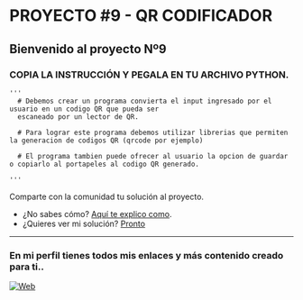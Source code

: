 # PROYECTO #9 - QR CODIFICADOR

Bienvenido al proyecto Nº9
---
### COPIA LA INSTRUCCIÓN Y PEGALA EN TU ARCHIVO PYTHON.

```
'''
  # Debemos crear un programa convierta el input ingresado por el usuario en un codigo QR que pueda ser 
  escaneado por un lector de QR.

  # Para lograr este programa debemos utilizar librerias que permiten la generacion de codigos QR (qrcode por ejemplo)

  # El programa tambien puede ofrecer al usuario la opcion de guardar o copiarlo al portapeles al codigo QR generado.

'''
```
Comparte con la comunidad tu solución al proyecto. <br>
- ¿No sabes cómo? [Aquí te explico como](https://github.com/cusanotech/Proyectos-Python-Principiantes/blob/main/Proyectos/Bienvenida.md). <br>
- ¿Quieres ver mi solución? [Pronto]()

---
### En mi perfil tienes todos mis enlaces y más contenido creado para ti.. <br>
[![Web](https://img.shields.io/badge/GitHub-CusanoTech-14a1f0?style=for-the-badge&logo=github&logoColor=white&labelColor=101010)](https://github.com/cusanotech)
